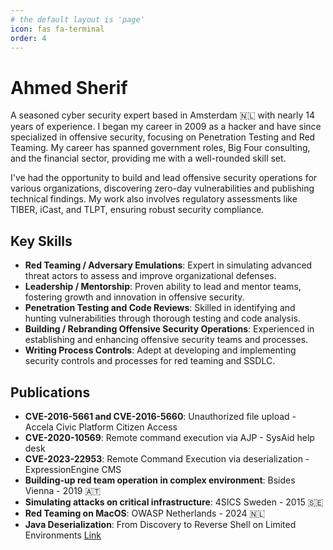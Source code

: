 ```yaml
---
# the default layout is 'page'
icon: fas fa-terminal
order: 4
---
```

# Ahmed Sherif
A seasoned cyber security expert based in Amsterdam 🇳🇱 with nearly 14 years of experience. I began my career in 2009 as a hacker and have since specialized in offensive security, focusing on Penetration Testing and Red Teaming. My career has spanned government roles, Big Four consulting, and the financial sector, providing me with a well-rounded skill set.

I've had the opportunity to build and lead offensive security operations for various organizations, discovering zero-day vulnerabilities and publishing technical findings. My work also involves regulatory assessments like TIBER, iCast, and TLPT, ensuring robust security compliance.

## Key Skills

- **Red Teaming / Adversary Emulations**: Expert in simulating advanced threat actors to assess and improve organizational defenses.
- **Leadership / Mentorship**: Proven ability to lead and mentor teams, fostering growth and innovation in offensive security.
- **Penetration Testing and Code Reviews**: Skilled in identifying and hunting vulnerabilities through thorough testing and code analysis.
- **Building / Rebranding Offensive Security Operations**: Experienced in establishing and enhancing offensive security teams and processes.
- **Writing Process Controls**: Adept at developing and implementing security controls and processes for red teaming and SSDLC.

## Publications

- **CVE-2016-5661 and CVE-2016-5660**: Unauthorized file upload - Accela Civic Platform Citizen Access
- **CVE-2020-10569**: Remote command execution via AJP - SysAid help desk
- **CVE-2023-22953**: Remote Command Execution via deserialization - ExpressionEngine CMS
- **Building-up red team operation in complex environment**: Bsides Vienna - 2019 🇦🇹
- **Simulating attacks on critical infrastructure**: 4SICS Sweden - 2015  🇸🇪
- **Red Teaming on MacOS**: OWASP Netherlands - 2024 🇳🇱
- **Java Deserialization**: From Discovery to Reverse Shell on Limited Environments [Link](https://medium.com/abn-amro-red-team/java-deserialization-from-discovery-to-reverse-shell-on-limited-environments-2e7b4e14fbef)
